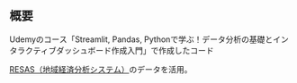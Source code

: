 ## 概要
Udemyのコース「Streamlit, Pandas, Pythonで学ぶ！データ分析の基礎とインタラクティブダッシュボード作成入門」で作成したコード

[RESAS（地域経済分析システム）](https://resas.go.jp)のデータを活用。